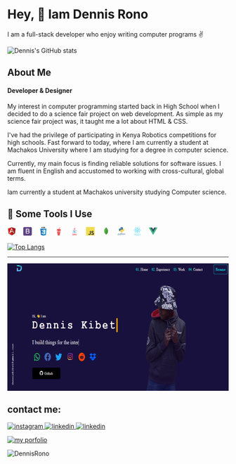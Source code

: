<h1>Hey, 👋 Iam Dennis Rono</h1>
<p>I am a full-stack developer who enjoy writing computer programs ✌</p>

![Dennis's GitHub stats](https://github-readme-stats.vercel.app/api?username=DennisRono&show_icons=true&theme=dark)

<h2>About Me</h2>
<h4>Developer & Designer</h4>
<p>
My interest in computer programming started back in High School when I decided to do a science fair project on web development. As simple as my science fair project was, it taught me a lot about HTML & CSS.
</p>
<p>
  I've had the privilege of participating in Kenya Robotics competitions for high schools. Fast forward to today, where I am currently a student at Machakos University where I am studying for a degree in computer science.
</p>
<p>
  Currently, my main focus is finding reliable solutions for software issues. I am fluent in English and accustomed to working with cross-cultural, global terms.
</p>
<p>Iam currently a student at Machakos university studying Computer science.</p>
<h2>🚀 Some Tools I Use</h2>
<p align="left">
  <img src="./img/angularjs-original.svg" alt="" height="20" width="20">&nbsp;&nbsp;&nbsp;
  <img src="./img/bootstrap-plain.svg" alt="" height="20" width="20">&nbsp;&nbsp;&nbsp;
  <img src="./img/css3-original-wordmark.svg" alt="" height="20" width="20">&nbsp;&nbsp;&nbsp;
  <img src="./img/gulp-plain.svg" alt="" height="20" width="20">&nbsp;&nbsp;&nbsp;
  <img src="./img/java-original-wordmark.svg" alt="" height="20" width="20">&nbsp;&nbsp;&nbsp;
  <img src="./img/javascript-original.svg" alt="" height="20" width="20">&nbsp;&nbsp;&nbsp;
  <img src="./img/mongodb-original.svg" alt="" height="20" width="20">&nbsp;&nbsp;&nbsp;
  <img src="./img/python-original-wordmark.svg" alt="" height="20" width="20">&nbsp;&nbsp;&nbsp;
  <img src="./img/react-original-wordmark.svg" alt="" height="20" width="20">&nbsp;&nbsp;&nbsp;
  <img src="./img/vuejs-original.svg" alt="" height="20" width="20">&nbsp;&nbsp;&nbsp;
</p>

 [![Top Langs](https://github-readme-stats.vercel.app/api/top-langs/?username=DennisRono&layout=compact)](https://github.com/DennisRono/github-readme-stats)
  
 <hr>
 <a href="https://denniskibet.com/kibet">
 <img src="./img/portfolio.png" align="center" height="290" width="auto" margin="auto">
 </a>
 
 ## contact me:
<a href="https://www.instagram.com/finn_neron/">
<img alt="instagram" src="https://img.shields.io/badge/Instagram-E4405F?style=for-the-badge&logo=instagram&logoColor=white"/>
</a> 
<a href="https://www.linkedin.com/in/finn-neron-7911161aa/">
<img alt="linkedin" src="https://img.shields.io/badge/LinkedIn-0077B5?style=for-the-badge&logo=linkedin&logoColor=white" />
</a>
<a href="https://discord.gg/t7dEEgGE6y">
<img alt="linkedin" src="https://img.shields.io/badge/Discord-0077B5?logo=Discord&logoColor=white&style=for-the-badge" />
</a>
<p>
  <a href="https://blogs.denniskibet.com/portfolio">
  <img src="https://img.shields.io/badge/website-portfolio-brightgreen" alt="my porfolio" />
  </a>
</p>
<p align="left"> <img src="https://komarev.com/ghpvc/?username=DennisRono" alt="DennisRono" /> </p>

